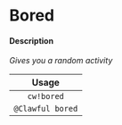 # Bored

#### Description

 _Gives you a random activity_

| Usage |
| :---: |
| `cw!bored` |
| `@Clawful bored` |



